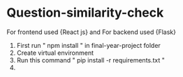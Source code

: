 # Question-similarity-check

For frontend used {React js} and For backend used {Flask}

1. First run " npm install " in final-year-project folder
2. Create virtual environment
3. Run this command " pip install -r requirements.txt "
4. 